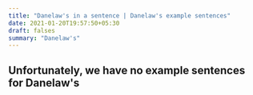 ```yaml
---
title: "Danelaw's in a sentence | Danelaw's example sentences"
date: 2021-01-20T19:57:50+05:30
draft: falses
summary: "Danelaw's"
---
```

## Unfortunately, we have no example sentences for Danelaw's                 
